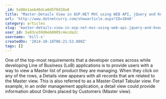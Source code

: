 ```yaml
---
_id: 5a88e1aebd6dca0d5f0d28a8
title: "Master-Details View in ASP.NET MVC using WEB API, jQuery and Knockout.js "
url: 'http://www.dotnetcurry.com/showarticle.aspx?ID=1048'
category: articles
slug: 'master-details-view-in-asp-net-mvc-using-web-api-jquery-and-knockout-js'
user_id: 5a83ce59d6eb0005c4ecda2c
username: 'bill-s'
createdOn: '2014-10-18T06:21:53.000Z'
tags: []
---
```


One of the top-most requirements that a developer comes across while developing Line of Business (LoB) applications is to provide users with a way to view a Master list of product they are managing. When they click on any of the rows, a Details view appears with all records that are related to the Master view. This is also referred to as a Master-Detail Tabular view. For example, in an order management application, a detail view could provide information about Orders placed by Customers (Master view).
